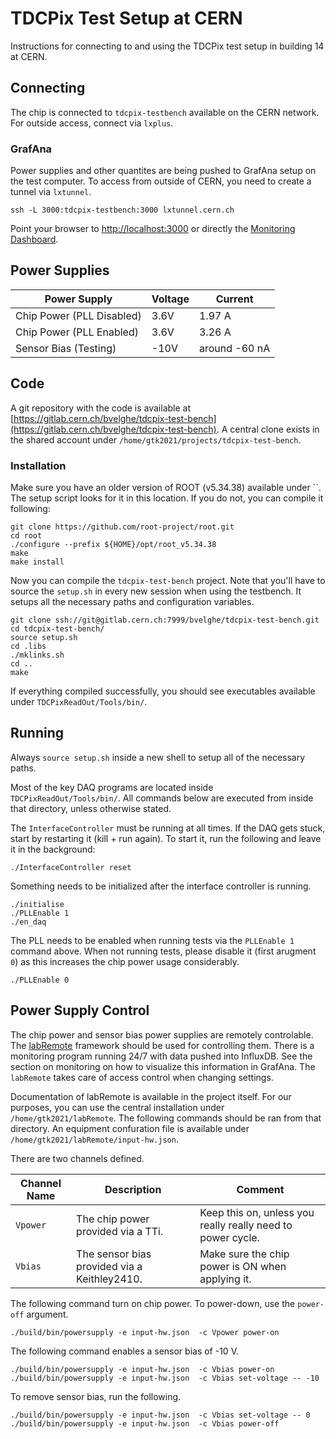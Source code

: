 # TDCPix Test Setup at CERN

Instructions for connecting to and using the TDCPix test setup in building 14 at CERN.

## Connecting

The chip is connected to `tdcpix-testbench` available on the CERN network. For outside access, connect via `lxplus`.

### GrafAna

Power supplies and other quantites are being pushed to GrafAna setup on the test computer. To access from outside of CERN, you need to create a tunnel via `lxtunnel`.

```shell
ssh -L 3000:tdcpix-testbench:3000 lxtunnel.cern.ch
```

Point your browser to [http://localhost:3000](http://localhost:3000) or directly the [Monitoring Dashboard](http://localhost:3000/d/adla6sajk91j4c/test-setup?orgId=1&refresh=5s).

## Power Supplies

|Power Supply | Voltage | Current |
|-------------|---------|---------|
| Chip Power (PLL Disabled) | 3.6V | 1.97 A |
| Chip Power (PLL Enabled) | 3.6V | 3.26 A |
| Sensor Bias (Testing) | -10V | around -60 nA |

## Code

A git repository with the code is available at [https://gitlab.cern.ch/bvelghe/tdcpix-test-bench](https://gitlab.cern.ch/bvelghe/tdcpix-test-bench). A central clone exists in the shared account under `/home/gtk2021/projects/tdcpix-test-bench`.

### Installation

Make sure you have an older version of ROOT (v5.34.38) available under ``. The setup script looks for it in this location. If you do not, you can compile it following:

```shell
git clone https://github.com/root-project/root.git
cd root
./configure --prefix ${HOME}/opt/root_v5.34.38
make
make install
```

Now you can compile the `tdcpix-test-bench` project. Note that you'll have to source the `setup.sh` in every new session when using the testbench. It setups all the necessary paths and configuration variables.

```shell
git clone ssh://git@gitlab.cern.ch:7999/bvelghe/tdcpix-test-bench.git
cd tdcpix-test-bench/
source setup.sh
cd .libs
./mklinks.sh
cd ..
make
```

If everything compiled successfully, you should see executables available under `TDCPixReadOut/Tools/bin/`.

## Running

Always `source setup.sh` inside a new shell to setup all of the necessary paths.

Most of the key DAQ programs are located inside `TDCPixReadOut/Tools/bin/`. All commands below are executed from inside that directory, unless otherwise stated.

The `InterfaceController` must be running at all times. If the DAQ gets stuck, start by restarting it (kill + run again). To start it, run the following and leave it in the background:

```shell
./InterfaceController reset
```

Something needs to be initialized after the interface controller is running.

```shell
./initialise
./PLLEnable 1
./en_daq
```

The PLL needs to be enabled when running tests via the `PLLEnable 1` command above. When not running tests, please disable it (first arugment `0`) as this increases the chip power usage considerably.

```shell
./PLLEnable 0
```

## Power Supply Control

The chip power and sensor bias power supplies are remotely controlable. The [labRemote](https://gitlab.cern.ch/berkeleylab/labRemote) framework should be used for controlling them. There is a monitoring program running 24/7 with data pushed into InfluxDB. See the section on monitoring on how to visualize this information in GrafAna. The `labRemote` takes care of access control when changing settings.

Documentation of labRemote is available in the project itself. For our purposes, you can use the central installation under `/home/gtk2021/labRemote`. The following commands should be ran from that directory. An equipment confuration file is available under `/home/gtk2021/labRemote/input-hw.json`.

There are two channels defined.

| Channel Name | Description | Comment |
|-------------|---------|---------|
| `Vpower` | The chip power provided via a TTi. | Keep this on, unless you really really need to power cycle. |
| `Vbias` | The sensor bias provided via a Keithley2410. | Make sure the chip power is ON when applying it. |

The following command turn on chip power. To power-down, use the `power-off` argument.

```shell
./build/bin/powersupply -e input-hw.json  -c Vpower power-on
```

The following command enables a sensor bias of -10 V.

```shell
./build/bin/powersupply -e input-hw.json  -c Vbias power-on
./build/bin/powersupply -e input-hw.json  -c Vbias set-voltage -- -10
```

To remove sensor bias, run the following.

```shell
./build/bin/powersupply -e input-hw.json  -c Vbias set-voltage -- 0
./build/bin/powersupply -e input-hw.json  -c Vbias power-off
```